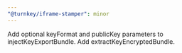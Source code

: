 ```yaml
---
"@turnkey/iframe-stamper": minor
---
```


Add optional keyFormat and publicKey parameters to injectKeyExportBundle. Add extractKeyEncryptedBundle.
